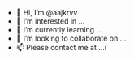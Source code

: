 - 👋 Hi, I’m @aajkrvv
- 👀 I’m interested in ...
- 🌱 I’m currently learning ...
- 💞️ I’m looking to collaborate on ...
- 📫 Please contact me at ...i

<!---
aajkrvv/aajkrvv is a ✨ special ✨ repository because its `README.md` (this file) appears on your GitHub profile.
You can click the Preview link to take a look at your changes.
--->
